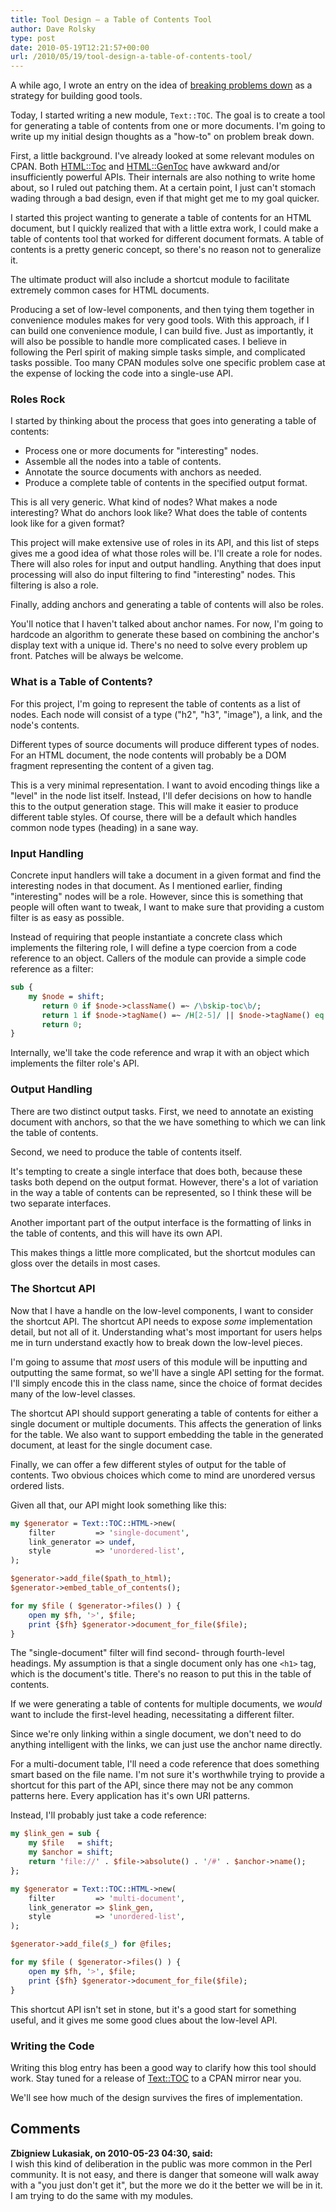 ```yaml
---
title: Tool Design – a Table of Contents Tool
author: Dave Rolsky
type: post
date: 2010-05-19T12:21:57+00:00
url: /2010/05/19/tool-design-a-table-of-contents-tool/
---
```

A while ago, I wrote an entry on the idea of [breaking problems down][1] as a strategy for building good tools.

Today, I started writing a new module, `Text::TOC`. The goal is to create a tool for generating a table of contents from one or more documents. I'm going to write up my initial design thoughts as a "how-to" on problem break down.

First, a little background. I've already looked at some relevant modules on CPAN. Both [HTML::Toc][2] and [HTML::GenToc][3] have awkward and/or insufficiently powerful APIs. Their internals are also nothing to write home about, so I ruled out patching them. At a certain point, I just can't stomach wading through a bad design, even if that might get me to my goal quicker.

I started this project wanting to generate a table of contents for an HTML document, but I quickly realized that with a little extra work, I could make a table of contents tool that worked for different document formats. A table of contents is a pretty generic concept, so there's no reason not to generalize it.

The ultimate product will also include a shortcut module to facilitate extremely common cases for HTML documents.

Producing a set of low-level components, and then tying them together in convenience modules makes for very good tools. With this approach, if I can build one convenience module, I can build five. Just as importantly, it will also be possible to handle more complicated cases. I believe in following the Perl spirit of making simple tasks simple, and complicated tasks possible. Too many CPAN modules solve one specific problem case at the expense of locking the code into a single-use API.

### Roles Rock

I started by thinking about the process that goes into generating a table of contents:

  * Process one or more documents for "interesting" nodes.
  * Assemble all the nodes into a table of contents.
  * Annotate the source documents with anchors as needed.
  * Produce a complete table of contents in the specified output format.

This is all very generic. What kind of nodes? What makes a node interesting? What do anchors look like? What does the table of contents look like for a given format?

This project will make extensive use of roles in its API, and this list of steps gives me a good idea of what those roles will be. I'll create a role for nodes. There will also roles for input and output handling. Anything that does input processing will also do input filtering to find "interesting" nodes. This filtering is also a role.

Finally, adding anchors and generating a table of contents will also be roles.

You'll notice that I haven't talked about anchor names. For now, I'm going to hardcode an algorithm to generate these based on combining the anchor's display text with a unique id. There's no need to solve every problem up front. Patches will be always be welcome.

### What is a Table of Contents?

For this project, I'm going to represent the table of contents as a list of nodes. Each node will consist of a type ("h2", "h3", "image"), a link, and the node's contents.

Different types of source documents will produce different types of nodes. For an HTML document, the node contents will probably be a DOM fragment representing the content of a given tag.

This is a very minimal representation. I want to avoid encoding things like a "level" in the node list itself. Instead, I'll defer decisions on how to handle this to the output generation stage. This will make it easier to produce different table styles. Of course, there will be a default which handles common node types (heading) in a sane way.

### Input Handling

Concrete input handlers will take a document in a given format and find the interesting nodes in that document. As I mentioned earlier, finding "interesting" nodes will be a role. However, since this is something that people will often want to tweak, I want to make sure that providing a custom filter is as easy as possible.

Instead of requiring that people instantiate a concrete class which implements the filtering role, I will define a type coercion from a code reference to an object. Callers of the module can provide a simple code reference as a filter:

```perl
sub {
    my $node = shift;
       return 0 if $node->className() =~ /\bskip-toc\b/;
       return 1 if $node->tagName() =~ /H[2-5]/ || $node->tagName() eq 'IMG';
       return 0;
}
```

Internally, we'll take the code reference and wrap it with an object which implements the filter role's API.

### Output Handling

There are two distinct output tasks. First, we need to annotate an existing document with anchors, so that the we have something to which we can link the table of contents.

Second, we need to produce the table of contents itself.

It's tempting to create a single interface that does both, because these tasks both depend on the output format. However, there's a lot of variation in the way a table of contents can be represented, so I think these will be two separate interfaces.

Another important part of the output interface is the formatting of links in the table of contents, and this will have its own API.

This makes things a little more complicated, but the shortcut modules can gloss over the details in most cases.

### The Shortcut API

Now that I have a handle on the low-level components, I want to consider the shortcut API. The shortcut API needs to expose _some_ implementation detail, but not all of it. Understanding what's most important for users helps me in turn understand exactly how to break down the low-level pieces.

I'm going to assume that _most_ users of this module will be inputting and outputting the same format, so we'll have a single API setting for the format. I'll simply encode this in the class name, since the choice of format decides many of the low-level classes.

The shortcut API should support generating a table of contents for either a single document or multiple documents. This affects the generation of links for the table. We also want to support embedding the table in the generated document, at least for the single document case.

Finally, we can offer a few different styles of output for the table of contents. Two obvious choices which come to mind are unordered versus ordered lists.

Given all that, our API might look something like this:

```perl
my $generator = Text::TOC::HTML->new(
    filter         => 'single-document',
    link_generator => undef,
    style          => 'unordered-list',
);

$generator->add_file($path_to_html);
$generator->embed_table_of_contents();

for my $file ( $generator->files() ) {
    open my $fh, '>', $file;
    print {$fh} $generator->document_for_file($file);
}
```

The "single-document" filter will find second- through fourth-level headings. My assumption is that a single document only has one `<h1>` tag, which is the document's title. There's no reason to put this in the table of contents.

If we were generating a table of contents for multiple documents, we _would_ want to include the first-level heading, necessitating a different filter.

Since we're only linking within a single document, we don't need to do anything intelligent with the links, we can just use the anchor name directly.

For a multi-document table, I'll need a code reference that does something smart based on the file name. I'm not sure it's worthwhile trying to provide a shortcut for this part of the API, since there may not be any common patterns here. Every application has it's own URI patterns.

Instead, I'll probably just take a code reference:

```perl
my $link_gen = sub {
    my $file   = shift;
    my $anchor = shift;
    return 'file://' . $file->absolute() . '/#' . $anchor->name();
};

my $generator = Text::TOC::HTML->new(
    filter         => 'multi-document',
    link_generator => $link_gen,
    style          => 'unordered-list',
);

$generator->add_file($_) for @files;

for my $file ( $generator->files() ) {
    open my $fh, '>', $file;
    print {$fh} $generator->document_for_file($file);
}
```

This shortcut API isn't set in stone, but it's a good start for something useful, and it gives me some good clues about the low-level API.

### Writing the Code

Writing this blog entry has been a good way to clarify how this tool should work. Stay tuned for a release of [Text::TOC][4] to a CPAN mirror near you.

We'll see how much of the design survives the fires of implementation.

 [1]: /2009/11/27/want-good-tools-break-your-problems-down/
 [2]: http://search.cpan.org/dist/HTML-Toc
 [3]: http://search.cpan.org/dist/HTML-GenToc
 [4]: http://hg.urth.org/hg/Text-TOC

## Comments

**Zbigniew Lukasiak, on 2010-05-23 04:30, said:**  
I wish this kind of deliberation in the public was more common in the Perl community. It is not easy, and there is danger that someone will walk away with a "you just don't get it", but the more we do it the better we will be in it. I am trying to do the same with my modules.
